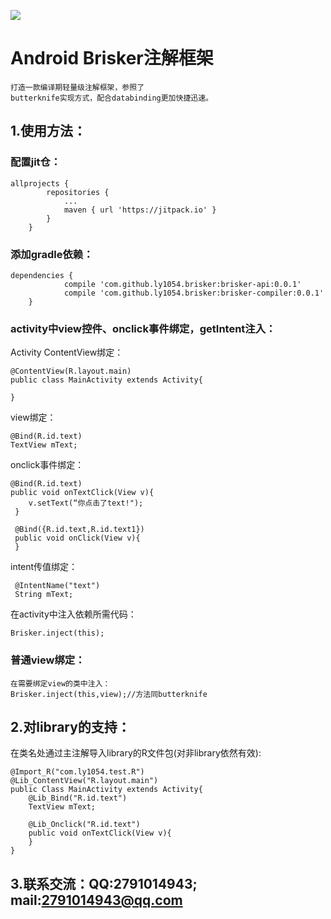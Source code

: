 [![](https://jitpack.io/v/ly1054/brisker.svg)](https://jitpack.io/#ly1054/brisker)
# Android Brisker注解框架
    打造一款编译期轻量级注解框架，参照了
    butterknife实现方式，配合databinding更加快捷迅速。
## 1.使用方法：
### 配置jit仓：
    allprojects {
    		repositories {
    			...
    			maven { url 'https://jitpack.io' }
    		}
    	}
### 添加gradle依赖：
    dependencies {
    	        compile 'com.github.ly1054.brisker:brisker-api:0.0.1'
    	        compile 'com.github.ly1054.brisker:brisker-compiler:0.0.1'
    	}

### activity中view控件、onclick事件绑定，getIntent注入：

Activity ContentView绑定：

    @ContentView(R.layout.main)
    public class MainActivity extends Activity{

    }

view绑定：

    @Bind(R.id.text)
    TextView mText;

onclick事件绑定：

    @Bind(R.id.text)
    public void onTextClick(View v){
        v.setText(“你点击了text!");
     }

     @Bind({R.id.text,R.id.text1})
     public void onClick(View v){
     }

intent传值绑定：

     @IntentName("text")
     String mText;

在activity中注入依赖所需代码：

    Brisker.inject(this);

### 普通view绑定：

    在需要绑定view的类中注入：
    Brisker.inject(this,view);//方法同butterknife

## 2.对library的支持：

在类名处通过主注解导入library的R文件包(对非library依然有效):

    @Import_R("com.ly1054.test.R")
    @Lib_ContentView("R.layout.main")
    public Class MainActivity extends Activity{
        @Lib_Bind("R.id.text")
        TextView mText;

        @Lib_Onclick("R.id.text")
        public void onTextClick(View v){
        }
    }

## 3.联系交流：QQ:2791014943;  mail:2791014943@qq.com

